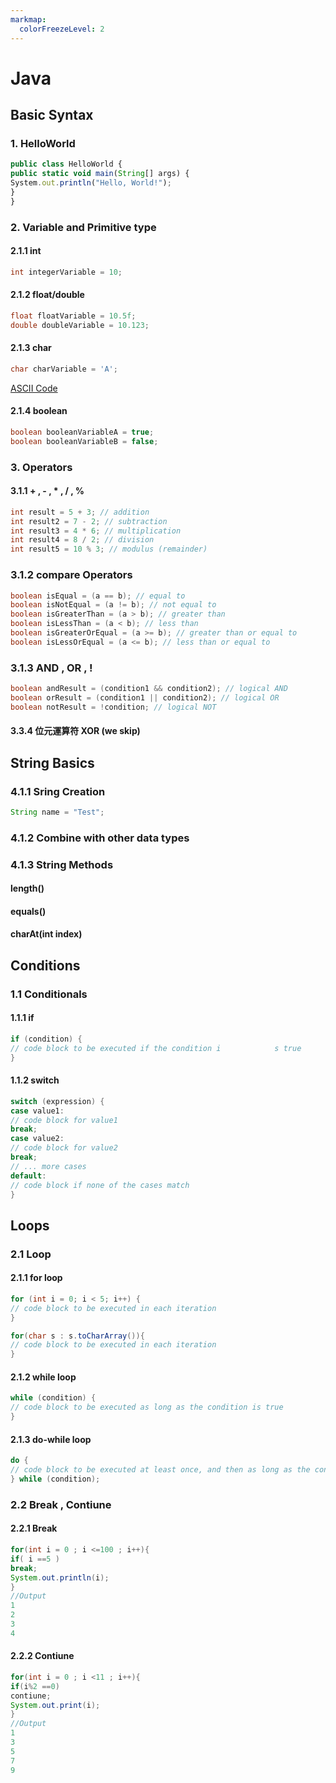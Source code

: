 ```yaml
---
markmap:
  colorFreezeLevel: 2
---
```


# Java

##  Basic Syntax
### 1. HelloWorld

```js
public class HelloWorld {
public static void main(String[] args) {
System.out.println("Hello, World!");
}
}
```
### 2. Variable and Primitive type
  ####  2.1.1 int
```java
int integerVariable = 10;
```
#### 2.1.2 float/double
```java
float floatVariable = 10.5f;
double doubleVariable = 10.123;
```
#### 2.1.3 char
```java
char charVariable = 'A';
```
[ASCII Code](https://www.ascii-code.com)
#### 2.1.4 boolean
```java
boolean booleanVariableA = true;
boolean booleanVariableB = false;
```
### 3. Operators
#### 3.1.1 + , - , * , / , %
```java
int result = 5 + 3; // addition
int result2 = 7 - 2; // subtraction
int result3 = 4 * 6; // multiplication
int result4 = 8 / 2; // division
int result5 = 10 % 3; // modulus (remainder)
```
### 3.1.2 compare Operators
```java
boolean isEqual = (a == b); // equal to
boolean isNotEqual = (a != b); // not equal to
boolean isGreaterThan = (a > b); // greater than
boolean isLessThan = (a < b); // less than
boolean isGreaterOrEqual = (a >= b); // greater than or equal to
boolean isLessOrEqual = (a <= b); // less than or equal to
```
### 3.1.3 AND , OR , !
```java
boolean andResult = (condition1 && condition2); // logical AND
boolean orResult = (condition1 || condition2); // logical OR
boolean notResult = !condition; // logical NOT
```
#### 3.3.4 位元運算符 XOR (we skip)
## String Basics
### 4.1.1 Sring Creation
```java
String name = "Test";
```
### 4.1.2  Combine with other data types

### 4.1.3 String Methods
#### length()
#### equals()
#### charAt(int index) 

##  Conditions
### 1.1 Conditionals
#### 1.1.1 if
```java
if (condition) {
// code block to be executed if the condition i            s true
}
```
#### 1.1.2 switch
```java
switch (expression) {
case value1:
// code block for value1
break;
case value2:
// code block for value2
break;
// ... more cases
default:
// code block if none of the cases match
}
```
##  Loops
### 2.1 Loop
#### 2.1.1 for loop
```java
for (int i = 0; i < 5; i++) {
// code block to be executed in each iteration
}
```
```java
for(char s : s.toCharArray()){
// code block to be executed in each iteration
}
```
#### 2.1.2 while loop
```java
while (condition) {
// code block to be executed as long as the condition is true
}
```
#### 2.1.3 do-while loop
```java
do {
// code block to be executed at least once, and then as long as the condition is true
} while (condition);
```
### 2.2 Break , Contiune
#### 2.2.1 Break
```java
for(int i = 0 ; i <=100 ; i++){
if( i ==5 )
break;
System.out.println(i);
}
//Output
1
2
3
4  
```
#### 2.2.2 Contiune
```java
for(int i = 0 ; i <11 ; i++){
if(i%2 ==0)
contiune;
System.out.print(i);
}
//Output
1
3
5
7
9
```
